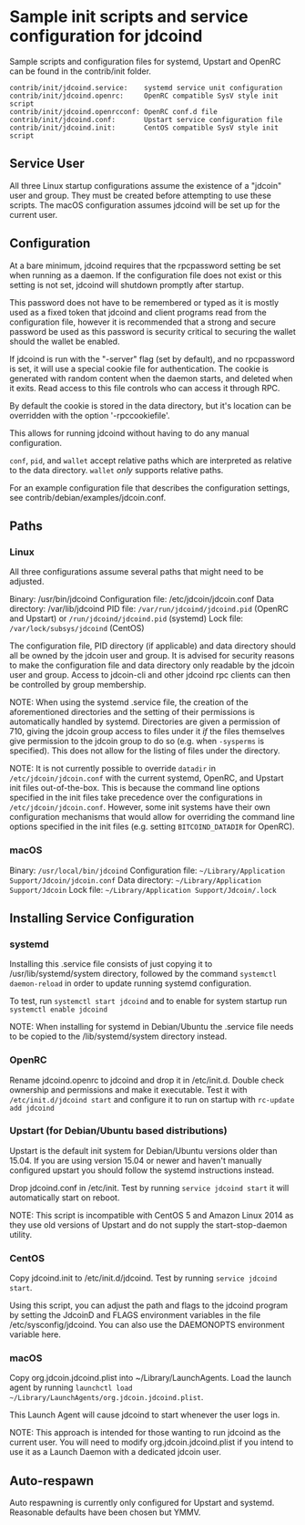 Sample init scripts and service configuration for jdcoind
==========================================================

Sample scripts and configuration files for systemd, Upstart and OpenRC
can be found in the contrib/init folder.

    contrib/init/jdcoind.service:    systemd service unit configuration
    contrib/init/jdcoind.openrc:     OpenRC compatible SysV style init script
    contrib/init/jdcoind.openrcconf: OpenRC conf.d file
    contrib/init/jdcoind.conf:       Upstart service configuration file
    contrib/init/jdcoind.init:       CentOS compatible SysV style init script

Service User
---------------------------------

All three Linux startup configurations assume the existence of a "jdcoin" user
and group.  They must be created before attempting to use these scripts.
The macOS configuration assumes jdcoind will be set up for the current user.

Configuration
---------------------------------

At a bare minimum, jdcoind requires that the rpcpassword setting be set
when running as a daemon.  If the configuration file does not exist or this
setting is not set, jdcoind will shutdown promptly after startup.

This password does not have to be remembered or typed as it is mostly used
as a fixed token that jdcoind and client programs read from the configuration
file, however it is recommended that a strong and secure password be used
as this password is security critical to securing the wallet should the
wallet be enabled.

If jdcoind is run with the "-server" flag (set by default), and no rpcpassword is set,
it will use a special cookie file for authentication. The cookie is generated with random
content when the daemon starts, and deleted when it exits. Read access to this file
controls who can access it through RPC.

By default the cookie is stored in the data directory, but it's location can be overridden
with the option '-rpccookiefile'.

This allows for running jdcoind without having to do any manual configuration.

`conf`, `pid`, and `wallet` accept relative paths which are interpreted as
relative to the data directory. `wallet` *only* supports relative paths.

For an example configuration file that describes the configuration settings,
see contrib/debian/examples/jdcoin.conf.

Paths
---------------------------------

### Linux

All three configurations assume several paths that might need to be adjusted.

Binary:              /usr/bin/jdcoind
Configuration file:  /etc/jdcoin/jdcoin.conf
Data directory:      /var/lib/jdcoind
PID file:            `/var/run/jdcoind/jdcoind.pid` (OpenRC and Upstart) or `/run/jdcoind/jdcoind.pid` (systemd)
Lock file:           `/var/lock/subsys/jdcoind` (CentOS)

The configuration file, PID directory (if applicable) and data directory
should all be owned by the jdcoin user and group.  It is advised for security
reasons to make the configuration file and data directory only readable by the
jdcoin user and group.  Access to jdcoin-cli and other jdcoind rpc clients
can then be controlled by group membership.

NOTE: When using the systemd .service file, the creation of the aforementioned
directories and the setting of their permissions is automatically handled by
systemd. Directories are given a permission of 710, giving the jdcoin group
access to files under it _if_ the files themselves give permission to the
jdcoin group to do so (e.g. when `-sysperms` is specified). This does not allow
for the listing of files under the directory.

NOTE: It is not currently possible to override `datadir` in
`/etc/jdcoin/jdcoin.conf` with the current systemd, OpenRC, and Upstart init
files out-of-the-box. This is because the command line options specified in the
init files take precedence over the configurations in
`/etc/jdcoin/jdcoin.conf`. However, some init systems have their own
configuration mechanisms that would allow for overriding the command line
options specified in the init files (e.g. setting `BITCOIND_DATADIR` for
OpenRC).

### macOS

Binary:              `/usr/local/bin/jdcoind`
Configuration file:  `~/Library/Application Support/Jdcoin/jdcoin.conf`
Data directory:      `~/Library/Application Support/Jdcoin`
Lock file:           `~/Library/Application Support/Jdcoin/.lock`

Installing Service Configuration
-----------------------------------

### systemd

Installing this .service file consists of just copying it to
/usr/lib/systemd/system directory, followed by the command
`systemctl daemon-reload` in order to update running systemd configuration.

To test, run `systemctl start jdcoind` and to enable for system startup run
`systemctl enable jdcoind`

NOTE: When installing for systemd in Debian/Ubuntu the .service file needs to be copied to the /lib/systemd/system directory instead.

### OpenRC

Rename jdcoind.openrc to jdcoind and drop it in /etc/init.d.  Double
check ownership and permissions and make it executable.  Test it with
`/etc/init.d/jdcoind start` and configure it to run on startup with
`rc-update add jdcoind`

### Upstart (for Debian/Ubuntu based distributions)

Upstart is the default init system for Debian/Ubuntu versions older than 15.04. If you are using version 15.04 or newer and haven't manually configured upstart you should follow the systemd instructions instead.

Drop jdcoind.conf in /etc/init.  Test by running `service jdcoind start`
it will automatically start on reboot.

NOTE: This script is incompatible with CentOS 5 and Amazon Linux 2014 as they
use old versions of Upstart and do not supply the start-stop-daemon utility.

### CentOS

Copy jdcoind.init to /etc/init.d/jdcoind. Test by running `service jdcoind start`.

Using this script, you can adjust the path and flags to the jdcoind program by
setting the JdcoinD and FLAGS environment variables in the file
/etc/sysconfig/jdcoind. You can also use the DAEMONOPTS environment variable here.

### macOS

Copy org.jdcoin.jdcoind.plist into ~/Library/LaunchAgents. Load the launch agent by
running `launchctl load ~/Library/LaunchAgents/org.jdcoin.jdcoind.plist`.

This Launch Agent will cause jdcoind to start whenever the user logs in.

NOTE: This approach is intended for those wanting to run jdcoind as the current user.
You will need to modify org.jdcoin.jdcoind.plist if you intend to use it as a
Launch Daemon with a dedicated jdcoin user.

Auto-respawn
-----------------------------------

Auto respawning is currently only configured for Upstart and systemd.
Reasonable defaults have been chosen but YMMV.
